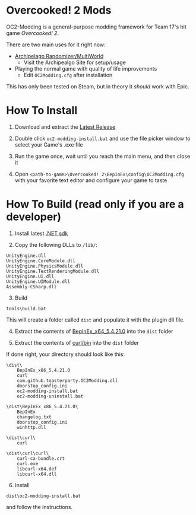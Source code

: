# Overcooked! 2 Mods

OC2-Modding is a general-purpose modding framework for Team 17's hit game *Overcooked! 2*.

There are two main uses for it right now:
- [Archipelago Randomizer/MultiWorld](https://archipelago.gg/games/Overcooked!%202/info/en)
    - Visit the Archipealgo Site for setup/usage
- Playing the normal game with quality of life improvements
    - Edit `OC2Modding.cfg` after installation

This has only been tested on Steam, but in theory it *should* work with Epic.

# How To Install

1. Download and extract the [Latest Release](https://github.com/toasterparty/oc2-modding/releases)

2. Double click `oc2-modding-install.bat` and use the file picker window to select your Game's .exe file

3. Run the game once, wait until you reach the main menu, and then close it

4. Open `<path-to-game>\Overcooked! 2\BepInEx\config\OC2Modding.cfg` with your favorite text editor and configure your game to taste

# How To Build (read only if you are a developer)

1. Install latest [.NET sdk](https://dotnet.microsoft.com/en-us/)

2. Copy the following DLLs to `/lib/`:

```
UnityEngine.dll
UnityEngine.CoreModule.dll 
UnityEngine.PhysicsModule.dll 
UnityEngine.TextRenderingModule.dll 
UnityEngine.UI.dll 
UnityEngine.UIModule.dll 
Assembly-CSharp.dll
```

3. Build
```
tools\build.bat
```

This will create a folder called `dist` and populate it with the plugin dll file. 

4. Extract the contents of [BepInEx_x64_5.4.21.0](https://github.com/BepInEx/BepInEx/releases/tag/v5.4.21) into the `dist` folder

5. Extract the contents of [curl/bin](https://curl.se/download.html) into the `dist` folder

If done right, your directory should look like this:

```
\dist\
    BepInEx_x86_5.4.21.0
    curl
    com.github.toasterparty.OC2Modding.dll
    doorstop_config.ini
    oc2-modding-install.bat
    oc2-modding-uninstall.bat

\dist\BepInEx_x86_5.4.21.0\
    BepInEx
    changelog.txt
    doorstop_config.ini
    winhttp.dll

\dist\curl\
    curl

\dist\curl\curl\
    curl-ca-bundle.crt
    curl.exe
    libcurl-x64.def
    libcurl-x64.dll
```

6. Install
```
dist\oc2-modding-install.bat
```

and follow the instructions.
